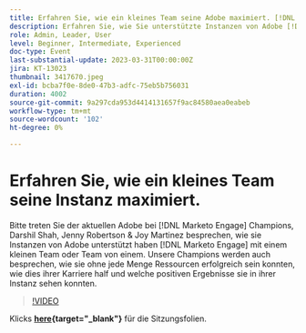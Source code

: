```yaml
---
title: Erfahren Sie, wie ein kleines Team seine Adobe maximiert. [!DNL Marketo Engage] instance
description: Erfahren Sie, wie Sie unterstützte Instanzen von Adobe [!DNL Marketo Engage] mit einem kleinen Team oder Team von einem.
role: Admin, Leader, User
level: Beginner, Intermediate, Experienced
doc-type: Event
last-substantial-update: 2023-03-31T00:00:00Z
jira: KT-13023
thumbnail: 3417670.jpeg
exl-id: bcba7f0e-8de0-47b3-adfc-75eb5b756031
duration: 4002
source-git-commit: 9a297cda953d4414131657f9ac84580aea0eabeb
workflow-type: tm+mt
source-wordcount: '102'
ht-degree: 0%

---
```


# Erfahren Sie, wie ein kleines Team seine Instanz maximiert.

Bitte treten Sie der aktuellen Adobe bei [!DNL Marketo Engage] Champions, Darshil Shah, Jenny Robertson &amp; Joy Martinez besprechen, wie sie Instanzen von Adobe unterstützt haben [!DNL Marketo Engage] mit einem kleinen Team oder Team von einem. Unsere Champions werden auch besprechen, wie sie ohne jede Menge Ressourcen erfolgreich sein konnten, wie dies ihrer Karriere half und welche positiven Ergebnisse sie in ihrer Instanz sehen konnten.

>[!VIDEO](https://video.tv.adobe.com/v/3417670/?quality=12&learn=on)

Klicks **[here](assets/small-team-instance.pdf){target="_blank"}** für die Sitzungsfolien.
